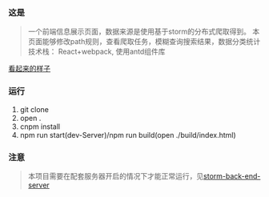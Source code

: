 ### 这是

> 一个前端信息展示页面，数据来源是使用基于storm的分布式爬取得到。
> 本页面能够修改path规则，查看爬取任务，模糊查询搜索结果，数据分类统计
> 技术栈： React+webpack, 使用antd组件库

[看起来的样子](http://olro3ke8a.bkt.clouddn.com/front-end.png)

### 运行
1. git clone
2. open .
3. cnpm install
4. npm run start(dev-Server)/npm run build(open ./build/index.html)

### 注意
> 本项目需要在配套服务器开启的情况下才能正常运行，见[storm-back-end-server](https://github.com/xiaomoer/storm-back-end-server)
